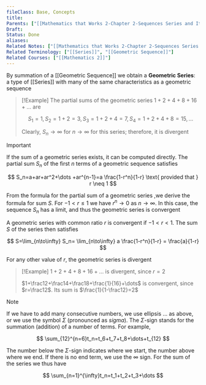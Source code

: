 ```yaml
---
fileClass: Base, Concepts
title: 
Parents: ["[[Mathematics that Works 2-Chapter 2-Sequences Series and Iteration Processes]]", "[[Geometric Sequence]]", "[[Series]]"]
Draft: 
Status: Done
aliases: 
Related Notes: ["[[Mathematics that Works 2-Chapter 2-Sequences Series and Iteration Processes]]"]
Related Terminology: ["[[Series]]", "[[Geometric Sequence]]"]
Related Courses: ["[[Mathematics 2]]"]
---
```

By summation of a [[Geometric Sequence]] we obtain a **Geometric Series**: a type of [[Series]] with many of the same characteristics as a geometric sequence

>[!Example]
>The partial sums of the geometric series $1+2+4+8+16+\dots$ are 
>
>$$
>S_1=1, S_2=1+2=3, S_3=1+2+4=7, S_4=1+2+4+8=15, \dots
>$$
>
>Clearly, $S_n \to \infty$ for $n \to \infty$ for this series; therefore, it is divergent

>[!Important]
>If the sum of a geometric series exists, it can be computed directly. The partial sum $S_n$ of the first $n$ terms of a geometric sequence satisfies
>
>$$
>S_n=a+ar+ar^2+\dots +ar^{n-1}=a \frac{1-r^n}{1-r} \text{ provided that } r \neq 1
>$$

From the formula for the partial sum of a geometric series ,we derive the formula for sum $S$. For $-1 \lt r \le 1$ we have $r^n \to 0$ as $n \to \infty$. In this case, the sequence $S_n$ has a limit, and thus the geometric series is convergent

A geometric series with common ratio $r$ is convergent if $-1 \lt r \lt 1$. The sum $S$ of the series then satisfies 

$$
S=\lim_{n\to\infty} S_n= \lim_{n\to\infty} a \frac{1-r^n}{1-r} = \frac{a}{1-r}
$$

For any other value of $r$, the geometric series is divergent

>[!Example]
>$1+2+4+8+16+\dots$ is divergent, since $r=2$
>
>$1+\frac12+\frac14+\frac18+\frac{1}{16}+\dots$ is convergent, since $r=\frac12$. Its sum is $\frac{1}{1-\frac12}=2$

>[!Note]
>If we have to add many consecutive numbers, we use ellipsis $\dots$ as above, or we use the symbol $\Sigma$ (pronounced as *sigma*). The $\Sigma$-sign stands for the summation (addition) of a number of terms. For example,
>
>$$
>\sum_{12}^{n=6}t_n=t_6+t_7+t_8+\dots+t_{12}
>$$
>
>The number below the $\Sigma$-sign indicates where we start, the number above where we end. If there is no end term, we use the $\infty$ sign. For the sum of the series we thus have 
>
>$$
>\sum_{n=1}^{\infty}t_n=t_1+t_2+t_3+\dots
>$$

